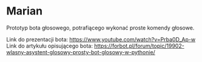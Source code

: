 # Marian
Prototyp bota głosowego, potrafiącego wykonać proste komendy głosowe.

Link do prezentacji bota: https://www.youtube.com/watch?v=Prba0D_Ap-w
Link do artykułu opisującego bota: https://forbot.pl/forum/topic/19902-wlasny-asystent-glosowy-prosty-bot-glosowy-w-pythonie/
